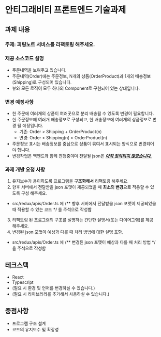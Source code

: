 # 안티그래비티 프론트엔드 기술과제

## 과제 내용

### 주제: 피팅노트 서비스를 리팩토링 해주세요.

### 제공 소스코드 설명

- 주문내역을 보여주고 있습니다.
- 주문내역(Order)에는 주문정보, N개의 상품(OrderProduct)과 1개의 배송정보(Shipping)로 구성되어 있습니다.
- 뷰와 모든 로직이 모두 하나의 Component로 구현되어 있는 상태입니다.

### 변경 예정사항

- 한 주문에 여러개의 상품이 여러곳으로 분리 배송될 수 있도록 변경이 필요합니다.
- 한 주문정보에 여러개 배송정보로 구성되고, 한 배송정보에 여러개의 상품정보로 변경 될 예정입니다.
  - 기존: Order > Shipping + OrderProduct(n)
  - 변경: Order > Shipping(n) > OrderProduct(n)
- 주문정보 표시는 배송정보를 중심으로 상품이 묶여서 표시되는 방식으로 변경되어야 합니다.
- 변경작업은 백엔드와 함께 진행중이며 전달될 json은 <u>**_아직 정의되지 않았습니다._**</u>

### 과제 개발 요청 사항

1. 유지보수가 용이하도록 프로그램을 **구조화해서** 리팩토링 해주세요.
2. 향후 서버에서 전달받을 json 포맷이 제공되었을 때 **최소의 변경**으로 적용할 수 있도록 구성 해주세요.
  - src/redux/apis/Order.ts 에 /** 향후 서버에서 전달받을 json 포맷이 제공되었을 때 적용할 수 있는 코드 */ 를 주석으로 작성함
3. 리팩토링 된 프로그램의 구조를 설명하는 간단한 설명서(또는 다이어그램)를 제공 해주세요.
4. 변경된 json 포맷이 예상과 다를 때 처리 방법에 대한 설명 포함.
  - src/redux/apis/Order.ts 에 /** 변경된 json 포맷이 예상과 다를 때 처리 방법 */ 을 주석으로 작성함

## 테크스택

- React
- Typescript
- (필요 시 환경 및 언어를 변경하실 수 있습니다.)
- (필요 시 라이브러리를 추가해서 사용하실 수 있습니다.)

## 중점사항

- 프로그램 구조 설계
- 코드의 유지보수 및 확장성
